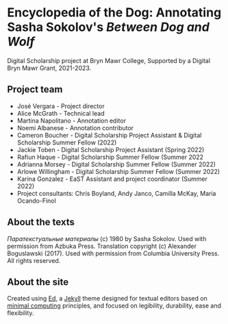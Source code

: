 # Encyclopedia of the Dog: Annotating Sasha Sokolov's *Between Dog and Wolf*

Digital Scholarship project at Bryn Mawr College, Supported by a Digital Bryn Mawr Grant, 2021-2023. 

## Project team

- José Vergara - Project director
- Alice McGrath - Technical lead
- Martina Napolitano - Annotation editor
- Noemi Albanese - Annotation contributor
- Cameron Boucher - Digital Scholarship Project Assistant & Digital Scholarship Summer Fellow (2022)
- Jackie Toben - Digital Scholarship Project Assistant (Spring 2022)
- Rafiun Haque - Digital Scholarship Summer Fellow (Summer 2022
- Adrianna Morsey - Digital Scholarship Summer Fellow (Summer 2022)
- Arlowe Willingham - Digital Scholarship Summer Fellow (Summer 2022)
- Karina Gonzalez - EaST Assistant and project coordinator (Summer 2022)
- Project consultants: Chris Boyland, Andy Janco, Camilla McKay, Maria Ocando-Finol

## About the texts

*Паратекстуальные материалы* (c) 1980 by Sasha Sokolov. Used with permission from Azbuka Press.
Translation copyright (c) Alexander Boguslawski (2017). Used with permission from Columbia University Press. 
All rights reserved.

## About the site

Created using [Ed](https://minicomp.github.io/ed/), a [Jekyll](https://jekyllrb.com/) theme designed for textual editors based on
[minimal computing](http://go-dh.github.io/mincomp/) principles, and focused on legibility,
durability, ease and flexibility.


